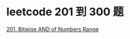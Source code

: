 # leetcode 201 到 300 题

<a href="leetcode-201-Bitwise-AND-of-Numbers-Range.html">201. Bitwise AND of Numbers Range</a>